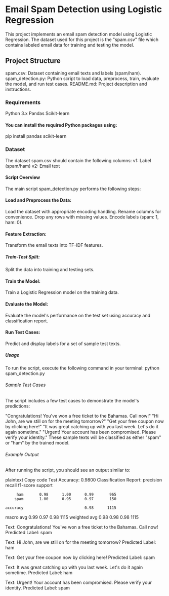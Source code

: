 # Email Spam Detection using Logistic Regression
This project implements an email spam detection model using Logistic Regression. The dataset used for this project is the "spam.csv" file which contains labeled email data for training and testing the model.

## Project Structure
spam.csv: Dataset containing email texts and labels (spam/ham).
spam_detection.py: Python script to load data, preprocess, train, evaluate the model, and run test cases.
README.md: Project description and instructions.

### Requirements
Python 3.x
Pandas
Scikit-learn

#### You can install the required Python packages using:
pip install pandas scikit-learn

### Dataset
The dataset spam.csv should contain the following columns:
v1: Label (spam/ham)
v2: Email text

#### Script Overview
The main script spam_detection.py performs the following steps:

#### Load and Preprocess the Data:

Load the dataset with appropriate encoding handling.
Rename columns for convenience.
Drop any rows with missing values.
Encode labels (spam: 1, ham: 0).

#### Feature Extraction:
Transform the email texts into TF-IDF features.

##### Train-Test Split:
Split the data into training and testing sets.

#### Train the Model:
Train a Logistic Regression model on the training data.

#### Evaluate the Model:
Evaluate the model's performance on the test set using accuracy and classification report.

#### Run Test Cases:
Predict and display labels for a set of sample test texts.

##### Usage
To run the script, execute the following command in your terminal:
python spam_detection.py

###### Sample Test Cases
The script includes a few test cases to demonstrate the model's predictions:

"Congratulations! You've won a free ticket to the Bahamas. Call now!"
"Hi John, are we still on for the meeting tomorrow?"
"Get your free coupon now by clicking here!"
"It was great catching up with you last week. Let's do it again sometime."
"Urgent! Your account has been compromised. Please verify your identity."
These sample texts will be classified as either "spam" or "ham" by the trained model.

###### Example Output
After running the script, you should see an output similar to:

plaintext
Copy code
Test Accuracy: 0.9800
Classification Report:
              precision    recall  f1-score   support

         ham       0.98      1.00      0.99       965
        spam       1.00      0.95      0.97       150

    accuracy                           0.98      1115
   macro avg       0.99      0.97      0.98      1115
weighted avg       0.98      0.98      0.98      1115

Text: Congratulations! You've won a free ticket to the Bahamas. Call now!
Predicted Label: spam

Text: Hi John, are we still on for the meeting tomorrow?
Predicted Label: ham

Text: Get your free coupon now by clicking here!
Predicted Label: spam

Text: It was great catching up with you last week. Let's do it again sometime.
Predicted Label: ham

Text: Urgent! Your account has been compromised. Please verify your identity.
Predicted Label: spam
